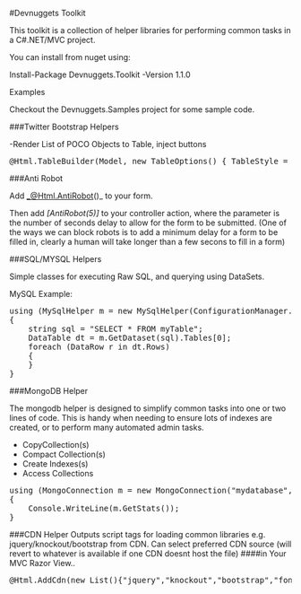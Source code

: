 #Devnuggets Toolkit

This toolkit is a collection of helper libraries for performing common tasks in a C#.NET/MVC project.

You can install from nuget using:

Install-Package Devnuggets.Toolkit -Version 1.1.0

Examples

Checkout the Devnuggets.Samples project for some sample code.

###Twitter Bootstrap Helpers

-Render List of POCO Objects to Table, inject buttons

<pre>
@Html.TableBuilder(Model, new TableOptions() { TableStyle = SetTableStyle.STRIPED, TableHover = SetTableHover.HOVER })
</pre>

###Anti Robot

Add _@Html.AntiRobot()_ to your form. 

Then add _[AntiRobot(5)]_ to your controller action, where the parameter is the 
number of seconds delay to allow for the form to be submitted. (One of the ways we
can block robots is to add a minimum delay for a form to be filled in, clearly a human will
take longer than a few secons to fill in a form)

###SQL/MYSQL Helpers

Simple classes for executing Raw SQL, and querying using DataSets.

MySQL Example:

<pre>
using (MySqlHelper m = new MySqlHelper(ConfigurationManager.AppSettings["mysql.connectionstring"]))
{
    string sql = "SELECT * FROM myTable";
    DataTable dt = m.GetDataset(sql).Tables[0];
    foreach (DataRow r in dt.Rows)
    {
	}
}
</pre>

###MongoDB Helper

The mongodb helper is designed to simplify common tasks into one or two lines of code.  This is handy
when needing to ensure lots of indexes are created, or to perform many automated admin tasks.

- CopyCollection(s)
- Compact Collection(s)
- Create Indexes(s)
- Access Collections

<pre>
using (MongoConnection m = new MongoConnection("mydatabase", new MongoConnectionStringFromWebConfig()))
{
    Console.WriteLine(m.GetStats());
}
</pre>

###CDN Helper
Outputs script tags for loading common libraries e.g. jquery/knockout/bootstrap from CDN.
Can select preferred CDN source (will revert to whatever is available if one CDN doesnt host the file)
####in Your MVC Razor View..
<pre>
@Html.AddCdn(new List<string>(){"jquery","knockout","bootstrap","fontawesome","datatables"}, CdnSourceType.MICROSOFT_AJAX));
</pre>